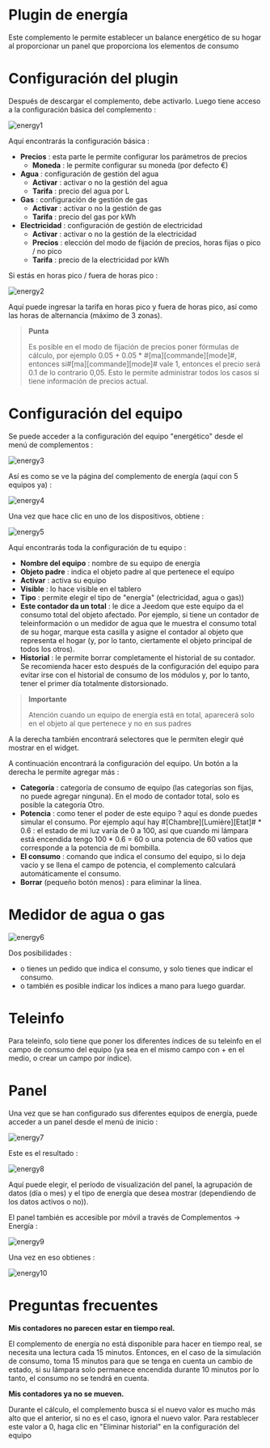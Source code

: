 # Plugin de energía

Este complemento le permite establecer un balance energético de su hogar al proporcionar un panel que proporciona los elementos de consumo

# Configuración del plugin 

Después de descargar el complemento, debe activarlo. Luego tiene acceso a la configuración básica del complemento :

![energy1](./images/energy1.PNG)

Aquí encontrarás la configuración básica :

-   **Precios** : esta parte le permite configurar los parámetros de precios
    -   **Moneda** : le permite configurar su moneda (por defecto €)
-   **Agua** : configuración de gestión del agua
    -   **Activar** : activar o no la gestión del agua
    -   **Tarifa** : precio del agua por L
-   **Gas** : configuración de gestión de gas
    -   **Activar** : activar o no la gestión de gas
    -   **Tarifa** : precio del gas por kWh
-   **Electricidad** : configuración de gestión de electricidad
    -   **Activar** : activar o no la gestión de la electricidad
    -   **Precios** : elección del modo de fijación de precios, horas fijas o pico / no pico
    -   **Tarifa** : precio de la electricidad por kWh

Si estás en horas pico / fuera de horas pico :

![energy2](./images/energy2.PNG)

Aquí puede ingresar la tarifa en horas pico y fuera de horas pico, así como las horas de alternancia (máximo de 3 zonas).

> **Punta**
>
> Es posible en el modo de fijación de precios poner fórmulas de cálculo, por ejemplo 0.05 + 0.05 \* \#\[ma\]\[commande\]\[mode\]\#, entonces si#\[ma\]\[commande\]\[mode\]\# vale 1, entonces el precio será 0.1 de lo contrario 0,05. Esto le permite administrar todos los casos si tiene información de precios actual.

# Configuración del equipo 

Se puede acceder a la configuración del equipo "energético" desde el menú de complementos :

![energy3](./images/energy3.PNG)

Así es como se ve la página del complemento de energía (aquí con 5 equipos ya) :

![energy4](./images/energy4.PNG)

Una vez que hace clic en uno de los dispositivos, obtiene :

![energy5](./images/energy5.PNG)

Aquí encontrarás toda la configuración de tu equipo :

-   **Nombre del equipo** : nombre de su equipo de energía
-   **Objeto padre** : indica el objeto padre al que pertenece el equipo
-   **Activar** : activa su equipo
-   **Visible** : lo hace visible en el tablero
-   **Tipo** : permite elegir el tipo de "energía" (electricidad, agua o gas))
-   **Este contador da un total** : le dice a Jeedom que este equipo da el consumo total del objeto afectado. Por ejemplo, si tiene un contador de teleinformación o un medidor de agua que le muestra el consumo total de su hogar, marque esta casilla y asigne el contador al objeto que representa el hogar (y, por lo tanto, ciertamente el objeto principal de todos los otros).
-   **Historial** : le permite borrar completamente el historial de su contador. Se recomienda hacer esto después de la configuración del equipo para evitar irse con el historial de consumo de los módulos y, por lo tanto, tener el primer día totalmente distorsionado.

> **Importante**
>
> Atención cuando un equipo de energía está en total, aparecerá solo en el objeto al que pertenece y no en sus padres

A la derecha también encontrará selectores que le permiten elegir qué mostrar en el widget.

A continuación encontrará la configuración del equipo. Un botón a la derecha le permite agregar más :

-   **Categoría** : categoría de consumo de equipo (las categorías son fijas, no puede agregar ninguna). En el modo de contador total, solo es posible la categoría Otro.
-   **Potencia** : como tener el poder de este equipo ? aquí es donde puedes simular el consumo. Por ejemplo aquí hay \#\[Chambre\]\[Lumière\]\[Etat\]\# \* 0.6 : el estado de mi luz varía de 0 a 100, así que cuando mi lámpara está encendida tengo 100 \* 0.6 = 60 o una potencia de 60 vatios que corresponde a la potencia de mi bombilla.
-   **El consumo** : comando que indica el consumo del equipo, si lo deja vacío y se llena el campo de potencia, el complemento calculará automáticamente el consumo.
-   **Borrar** (pequeño botón menos) : para eliminar la línea.

# Medidor de agua o gas 

![energy6](./images/energy6.PNG)

Dos posibilidades :

-   o tienes un pedido que indica el consumo, y solo tienes que indicar el consumo.
-   o también es posible indicar los índices a mano para luego guardar.

# Teleinfo 

Para teleinfo, solo tiene que poner los diferentes índices de su teleinfo en el campo de consumo del equipo (ya sea en el mismo campo con + en el medio, o crear un campo por índice).

# Panel 

Una vez que se han configurado sus diferentes equipos de energía, puede acceder a un panel desde el menú de inicio :

![energy7](./images/energy7.PNG)

Este es el resultado :

![energy8](./images/energy8.PNG)

Aquí puede elegir, el período de visualización del panel, la agrupación de datos (día o mes) y el tipo de energía que desea mostrar (dependiendo de los datos activos o no)).

El panel también es accesible por móvil a través de Complementos → Energía :

![energy9](./images/energy9.PNG)

Una vez en eso obtienes :

![energy10](./images/energy10.PNG)

# Preguntas frecuentes 

**Mis contadores no parecen estar en tiempo real.**

El complemento de energía no está disponible para hacer en tiempo real, se necesita una lectura cada 15 minutos. Entonces, en el caso de la simulación de
consumo, toma 15 minutos para que se tenga en cuenta un cambio de estado, si su lámpara solo permanece encendida durante 10 minutos
por lo tanto, el consumo no se tendrá en cuenta.

**Mis contadores ya no se mueven.**

Durante el cálculo, el complemento busca si el nuevo valor es mucho más alto que el anterior, si no es el caso, ignora el nuevo valor. Para restablecer este valor a 0, haga clic en "Eliminar historial" en la configuración del equipo

